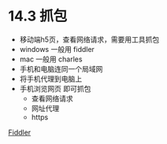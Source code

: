 # 14.3 抓包

* 移动端h5页，查看网络请求，需要用工具抓包
* windows 一般用 fiddler
* mac 一般用 charles
* 手机和电脑连同一个局域网
* 将手机代理到电脑上
* 手机浏览网页 即可抓包
  * 查看网络请求
  * 网址代理
  * https

[Fiddler](https://blog.csdn.net/weixin_41585557/article/details/81511288?utm_medium=distribute.pc_relevant.none-task-blog-baidujs_baidulandingword-0&spm=1001.2101.3001.4242)





